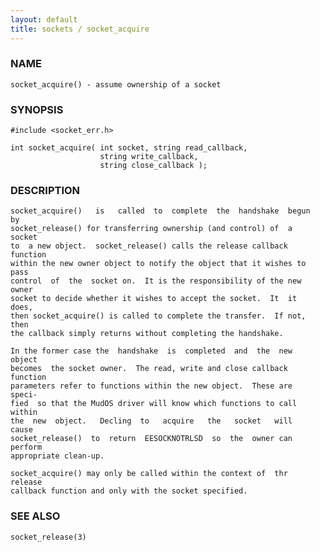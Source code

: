 ```yaml
---
layout: default
title: sockets / socket_acquire
---
```


### NAME

    socket_acquire() - assume ownership of a socket

### SYNOPSIS

    #include <socket_err.h>

    int socket_acquire( int socket, string read_callback,
                        string write_callback,
                        string close_callback );

### DESCRIPTION

    socket_acquire()   is   called  to  complete  the  handshake  begun  by
    socket_release() for transferring ownership (and control) of  a  socket
    to  a new object.  socket_release() calls the release callback function
    within the new owner object to notify the object that it wishes to pass
    control  of  the  socket on.  It is the responsibility of the new owner
    socket to decide whether it wishes to accept the socket.  It  it  does,
    then socket_acquire() is called to complete the transfer.  If not, then
    the callback simply returns without completing the handshake.

    In the former case the  handshake  is  completed  and  the  new  object
    becomes  the socket owner.  The read, write and close callback function
    parameters refer to functions within the new object.  These are  speci‐
    fied  so that the MudOS driver will know which functions to call within
    the  new  object.   Decling  to   acquire   the   socket   will   cause
    socket_release()  to  return  EESOCKNOTRLSD  so  the  owner can perform
    appropriate clean-up.

    socket_acquire() may only be called within the context of  thr  release
    callback function and only with the socket specified.

### SEE ALSO

    socket_release(3)

